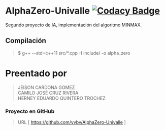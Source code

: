 # AlphaZero-Univalle [![Codacy Badge](https://api.codacy.com/project/badge/Grade/fcb01fa9858544ec8a2196f5682d772f)](https://www.codacy.com/app/vvbv/AlphaZero-Univalle?utm_source=github.com&amp;utm_medium=referral&amp;utm_content=vvbv/AlphaZero-Univalle&amp;utm_campaign=Badge_Grade)
Segundo proyecto de IA, implementación del algoritmo MINMAX.

## Compilación
> $ g++ --std=c++11 src/*.cpp -I include/ -o alpha_zero

# Preentado por
> JEISON CARDONA GOMEZ <br>
> CAMILO JOSÉ CRUZ RIVERA <br>
> HERNEY EDUARDO QUINTERO TROCHEZ <br>

### Proyecto en  GitHub
> URL [ <a href="https://github.com/vvbv/AlphaZero-Univalle">https://github.com/vvbv/AlphaZero-Univalle</a> ]
